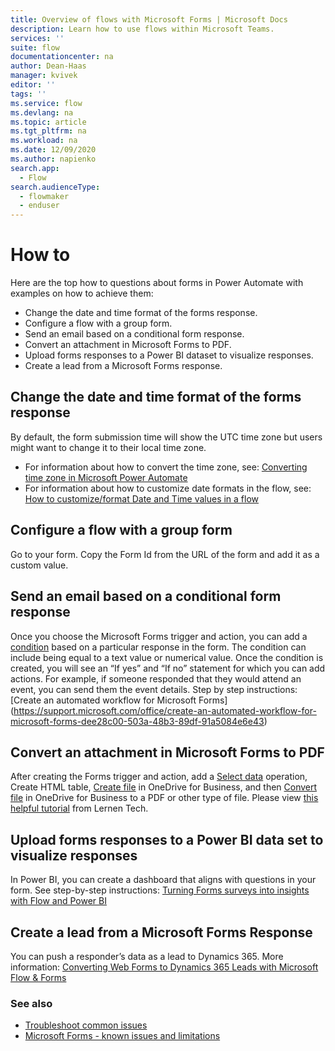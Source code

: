 ```yaml
---
title: Overview of flows with Microsoft Forms | Microsoft Docs
description: Learn how to use flows within Microsoft Teams.
services: ''
suite: flow
documentationcenter: na
author: Dean-Haas
manager: kvivek
editor: ''
tags: ''
ms.service: flow
ms.devlang: na
ms.topic: article
ms.tgt_pltfrm: na
ms.workload: na
ms.date: 12/09/2020
ms.author: napienko
search.app: 
  - Flow
search.audienceType: 
  - flowmaker
  - enduser
---
```


# How to

Here are the top how to questions about forms in Power Automate with examples on how to achieve them:

- Change the date and time format of the forms response.
- Configure a flow with a group form. 
- Send an email based on a conditional form response.
- Convert an attachment in Microsoft Forms to PDF.
- Upload forms responses to a Power BI dataset to visualize responses.
- Create a lead from a Microsoft Forms response.

## Change the date and time format of the forms response

By default, the form submission time will show the UTC time zone but users might want to change it to their local time zone. 

- For information about how to convert the time zone, see: [Converting time zone in Microsoft Power Automate](https://support.microsoft.com/help/4557244/converting-time-zone-in-microsoft-power-automate)
- For information about how to customize date formats in the flow, see: [How to customize/format Date and Time values in a flow](https://support.microsoft.com/help/4534778/how-to-customize-format-date-and-time-values-in-a-flow)

## Configure a flow with a group form

Go to your form. Copy the Form Id from the URL of the form and add it as a custom value. 

## Send an email based on a conditional form response

Once you choose the Microsoft Forms trigger and action, you can add a [condition](/add-condition.md#add-a-condition) based on a particular response in the form. The condition can include being equal to a text value or numerical value. Once the condition is created, you will see an “If yes” and “If no” statement for which you can add actions. For example, if someone responded that they would attend an event, you can send them the event details. Step by step instructions:[Create an automated workflow for Microsoft Forms]
(https://support.microsoft.com/office/create-an-automated-workflow-for-microsoft-forms-dee28c00-503a-48b3-89df-91a5084e6e43)

## Convert an attachment in Microsoft Forms to PDF

After creating the Forms trigger and action, add a [Select data](/data-operations#use-the-select-action) operation, Create HTML table, [Create file](/connectors/onedrive/#create-file) in OneDrive for Business, and then [Convert file](/connectors/onedrive/#convert-file) in OneDrive for Business to a PDF or other type of file. Please view [this helpful tutorial](https://www.youtube.com/watch?v=6dJTkG-KE-E&feature=emb_logo) from Lernen Tech.

## Upload forms responses to a Power BI data set to visualize responses

In Power BI, you can create a dashboard that aligns with questions in your form. See step-by-step instructions: [Turning Forms surveys into insights with Flow and Power BI](https://flow.microsoft.com/blog/forms-and-flow-and-powerbi/) 

## Create a lead from a Microsoft Forms Response

You can push a responder’s data as a lead to Dynamics 365. More information: [Converting Web Forms to Dynamics 365 Leads with Microsoft Flow & Forms](https://www.preact.co.uk/blog/converting-web-forms-to-dynamics-365-leads-with-microsoft-flow-forms)


### See also

- [Troubleshoot common issues](troubleshoot-issues.md)
- [Microsoft Forms - known issues and limitations](/connectors/microsoftforms/#known-issues-and-limitations)
